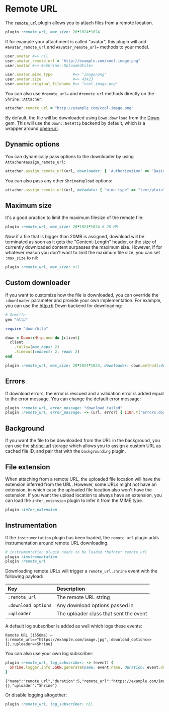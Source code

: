 # Remote URL

The [`remote_url`][remote_url] plugin allows you to attach files from a remote
location.

```rb
plugin :remote_url, max_size: 20*1024*1024
```

If for example your attachment is called "avatar", this plugin will add
`#avatar_remote_url` and `#avatar_remote_url=` methods to your model.

```rb
user.avatar #=> nil
user.avatar_remote_url = "http://example.com/cool-image.png"
user.avatar #=> #<Shrine::UploadedFile>

user.avatar.mime_type         #=> "image/png"
user.avatar.size              #=> 43423
user.avatar.original_filename #=> "cool-image.png"
```

You can also use `#remote_url=` and `#remote_url` methods directly on the
`Shrine::Attacher`:

```rb
attacher.remote_url = "http://example.com/cool-image.png"
```

By default, the file will be downloaded using `Down.download` from the [Down]
gem. This will use the `Down::NetHttp` backend by default, which is a wrapper
around [open-uri].

## Dynamic options

You can dynamically pass options to the downloader by using
`Attacher#assign_remote_url`:

```rb
attacher.assign_remote_url(url, downloader: { 'Authorization' => 'Basic ...' })
```

You can also pass any other `Shrine#upload` options:

```rb
attacher.assign_remote_url(url, metadata: { "mime_type" => "text/plain" })
```

## Maximum size

It's a good practice to limit the maximum filesize of the remote file:

```rb
plugin :remote_url, max_size: 20*1024*1024 # 20 MB
```

Now if a file that is bigger than 20MB is assigned, download will be terminated
as soon as it gets the "Content-Length" header, or the size of currently
downloaded content surpasses the maximum size. However, if for whatever reason
you don't want to limit the maximum file size, you can set `:max_size` to nil:

```rb
plugin :remote_url, max_size: nil
```

## Custom downloader

If you want to customize how the file is downloaded, you can override the
`:downloader` parameter and provide your own implementation. For example, you
can use the [http.rb] Down backend for downloading:

```rb
# Gemfile
gem "http"
```
```rb
require "down/http"

down = Down::Http.new do |client|
  client
    .follow(max_hops: 2)
    .timeout(connect: 2, read: 2)
end

plugin :remote_url, max_size: 20*1024*1024, downloader: down.method(:download)
```

## Errors

If download errors, the error is rescued and a validation error is added equal
to the error message. You can change the default error message:

```rb
plugin :remote_url, error_message: "download failed"
plugin :remote_url, error_message: -> (url, error) { I18n.t("errors.download_failed") }
```

## Background

If you want the file to be downloaded from the URL in the background, you can
use the [shrine-url] storage which allows you to assign a custom URL as cached
file ID, and pair that with the `backgrounding` plugin.

## File extension

When attaching from a remote URL, the uploaded file location will have the
extension inferred from the URL. However, some URLs might not have an
extension, in which case the uploaded file location also won't have the
extension. If you want the upload location to always have an extension, you can
load the `infer_extension` plugin to infer it from the MIME type.

```rb
plugin :infer_extension
```

## Instrumentation

If the `instrumentation` plugin has been loaded, the `remote_url` plugin adds
instrumentation around remote URL downloading.

```rb
# instrumentation plugin needs to be loaded *before* remote_url
plugin :instrumentation
plugin :remote_url
```

Downloading remote URLs will trigger a `remote_url.shrine` event with the
following payload:

| Key                 | Description                            |
| :--                 | :----                                  |
| `:remote_url`       | The remote URL string                  |
| `:download_options` | Any download options passed in         |
| `:uploader`         | The uploader class that sent the event |

A default log subscriber is added as well which logs these events:

```
Remote URL (1550ms) – {:remote_url=>"https://example.com/image.jpg",:download_options=>{},:uploader=>Shrine}
```

You can also use your own log subscriber:

```rb
plugin :remote_url, log_subscriber: -> (event) {
  Shrine.logger.info JSON.generate(name: event.name, duration: event.duration, **event.payload)
}
```
```
{"name":"remote_url","duration":5,"remote_url":"https://example.com/image.jpg","download_options":{},"uploader":"Shrine"}
```

Or disable logging altogether:

```rb
plugin :remote_url, log_subscriber: nil
```

[remote_url]: /lib/shrine/plugins/remote_url.rb
[Down]: https://github.com/janko/down
[open-uri]: https://ruby-doc.org/stdlib/libdoc/open-uri/rdoc/OpenURI.html
[http.rb]: https://github.com/httprb/http
[shrine-url]: https://github.com/shrinerb/shrine-url
